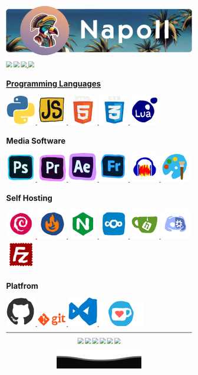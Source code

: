 

<img src="img/Banner_top.png" alt="Python Logo" />

<p>
  <img src="https://komarev.com/ghpvc/?username=napoii&label=Profile%20views&color=0e75b6&style=for-the-badge"/>
  <img src="https://img.shields.io/github/stars/NapoII?style=for-the-badge&logo=github"/>
<a href="https://discord.gg/Gd23KJ76Tq"><img src="https://img.shields.io/discord/190307701169979393?style=for-the-badge"/>
<a href="https://ko-fi.com/napo_ii"><img src="https://ko-fi.com/img/githubbutton_sm.svg" />
<p>

<p align="center">
<h2>Programming Languages</h2>



<p>


<a href="https://docs.python.org" target="_blank">
    <img src="img/python.gif" width="80" alt="Python Logo" />
</a>


<a href="https://developer.mozilla.org/en-US/docs/Web/JavaScript" target="_blank">
    <img src="img/javascript.gif" width="80" alt="JavaScript Logo" />
</a>


<a href="https://developer.mozilla.org/en-US/docs/Web/HTML" target="_blank">
  <img src="img/html.gif" width="80" alt="HTML Logo" />
</a>


<a href="https://developer.mozilla.org/en-US/docs/Web/CSS" target="_blank">
  <img src="img/css.gif" width="80" alt="CSS Logo" />
</a>


<a href="https://www.lua.org/docs.html" target="_blank">
  <img src="img/lua.gif" width="80" alt="Lua Logo" />
</a>


</p>
<h2>Media Software</h2>

<a href="https://www.adobe.com/products/photoshop.html" target="_blank">
  <img src="img/photoshop.gif" width="80" alt="Photoshop Logo" />
</a>


<a href="https://www.adobe.com/products/premiere.html" target="_blank">
  <img src="img/premiere.gif" width="80" alt="Adobe Premiere Pro Logo" />
</a>


<a href="https://www.adobe.com/products/aftereffects.html" target="_blank">
  <img src="img/aftereffects.gif" width="80" alt="Adobe After Effects Logo" />
</a>


<a href="https://www.adobe.com/products/fresco.html" target="_blank">
  <img src="img/fresco.gif" width="80" alt="Adobe Fresco Logo" />
</a>



<a href="https://www.audacityteam.org" target="_blank">
  <img src="img/audacity.gif" width="80" alt="Audacity Logo" />
</a>


<a href="https://www.microsoft.com/de-de/windows/paint" target="_blank">
  <img src="img/mspaint.gif" width="80" alt="Microsoft Paint Logo" />
</a>


<h2>Self Hosting</h2>


<a href="https://www.debian.org" target="_blank">
  <img src="img/debian.gif" width="80" alt="Debian Logo" />
</a>


<a href="https://www.nftables.org" target="_blank">
  <img src="img/nftables.gif" width="80" alt="nftables Logo" />
</a>


<a href="https://www.nginx.com" target="_blank">
  <img src="img/nginx.gif" width="80" alt="Nginx Logo" />
</a>


<a href="https://nextcloud.com" target="_blank">
  <img src="img/nextcloud.gif" width="80" alt="Nextcloud Logo" />
</a>


<a href="https://gitea.io" target="_blank">
  <img src="img/gitea.gif" width="80" alt="Gitea Logo" />
</a>


<a href="https://discordpy.readthedocs.io/en/latest/" target="_blank">
    <img src="img\discordpy.gif" width="80" />
</a>


<a href="https://filezilla-project.org" target="_blank">
  <img src="img/filezilla.gif" width="80" alt="FileZilla Logo" />
</a>


<H2>Platfrom</h2>

<a href="https://docs.github.com/en" target="_blank">
    <img src="img\github.gif" width="80" />
</a>


<a href="https://git-scm.com/doc" target="_blank">
    <img src="img\git.gif" width="80" />
</a>


<a href="https://code.visualstudio.com/docs" target="_blank">
    <img src="img\vscode.gif" width="80" />
</a>


<a href="https://ko-fi.com/napo_ii" target="_blank">
    <img src="img\kofi.gif" width="120" />
</a>


---
<p align="center">
  <img src="http://github-profile-summary-cards.vercel.app/api/cards/profile-details?username=NapoII&theme=dark" />
  <img src="ihttp://github-profile-summary-cards.vercel.app/api/cards/repos-per-language?username=NapoII&theme=dark"/>
  <img src="http://github-profile-summary-cards.vercel.app/api/cards/most-commit-language?username=NapoII&theme=dark"/>
  <img src="http://github-profile-summary-cards.vercel.app/api/cards/repos-per-language?username=NapoII&theme=dark"/>
  <img src="http://github-profile-summary-cards.vercel.app/api/cards/stats?username=NapoII&theme=dark"/>
  <img src="http://github-profile-summary-cards.vercel.app/api/cards/productive-time?username=NapoII&theme=dark&utcOffset=2"/>
<p>

<p align="center">
  <img src="img\Bottom.svg"
    />
</p>

